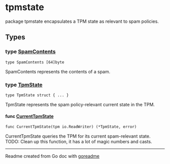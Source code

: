# tpmstate

package tpmstate encapsulates a TPM state as relevant to spam policies.

## Types

### type [SpamContents](/pkg/tpmstate/tpmstate.go#L13)

`type SpamContents [64]byte`

SpamContents represents the contents of a spam.

### type [TpmState](/pkg/tpmstate/tpmstate.go#L16)

`type TpmState struct { ... }`

TpmState represents the spam policy-relevant current state in the TPM.

#### func [CurrentTpmState](/pkg/tpmstate/tpmstate.go#L22)

`func CurrentTpmState(tpm io.ReadWriter) (*TpmState, error)`

CurrentTpmState queries the TPM for its current spam-relevant state.
TODO: Clean up this function, it has a lot of magic numbers and casts.

---
Readme created from Go doc with [goreadme](https://github.com/posener/goreadme)
